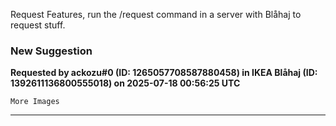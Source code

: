 Request Features, run the /request command in a server with Blåhaj to request stuff.
### New Suggestion
**Requested by ackozu#0 (ID: 1265057708587880458) in IKEA Blåhaj (ID: 1392611136800555018) on 2025-07-18 00:56:25 UTC**
```
More Images
```
---

